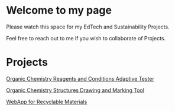 # Welcome to my page

Please watch this space for my EdTech and Sustainability Projects.

Feel free to reach out to me if you wish to collaborate of Projects.

# Projects
<p><a href="https://kwen1510.github.io/webpages/organic-adaptive-tester.html">Organic Chemistry Reagents and Conditions Adaptive Tester</a></p>
<p><a href="https://kwen1510.github.io/webpages/smiles_generator.html">Organic Chemistry Structures Drawing and Marking Tool</a></p>
<p><a href="https://share.streamlit.io/kwen1510/recyclenet/main/app.py">WebApp for Recyclable Materials</a></p>
